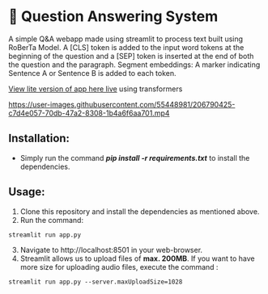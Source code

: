 # 📄  Question Answering System
A simple Q&A webapp made using streamlit to process text built using RoBerTa Model. A [CLS] token is added to the input word tokens at the beginning of the question and a [SEP] token is inserted at the end of both the question and the paragraph. Segment embeddings: A marker indicating Sentence A or Sentence B is added to each token.

[View lite version of app here live](https://huggingface.co/spaces/Harsh23Kashyap/QnA-System) using transformers

https://user-images.githubusercontent.com/55448981/206790425-c7d4e057-70db-47a2-8308-1b4a6f6aa701.mp4



## Installation:
* Simply run the command ***pip install -r requirements.txt*** to install the dependencies.

## Usage:
1. Clone this repository and install the dependencies as mentioned above.
2. Run the command: 
```
streamlit run app.py
```
3. Navigate to http://localhost:8501 in your web-browser.
4. Streamlit allows us to upload files of **max. 200MB**. If you want to have more size for uploading audio files, execute the command :
```
streamlit run app.py --server.maxUploadSize=1028
```
